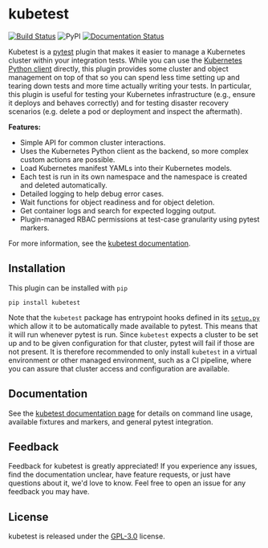 # kubetest

[![Build Status](https://build.vio.sh/buildStatus/icon?job=vapor-ware/kubetest/master)](https://build.vio.sh/blue/organizations/jenkins/vapor-ware%2Fkubetest/activity)
<img alt="PyPI" src="https://img.shields.io/badge/pypi-v1.31.0-orange.svg?cacheSeconds=2592000" />
[![Documentation Status](https://readthedocs.org/projects/kubetest/badge/?version=latest)](https://kubetest.readthedocs.io/en/latest/?badge=latest)

Kubetest is a [pytest][pytest] plugin that makes it easier to manage a Kubernetes
cluster within your integration tests. While you can use the [Kubernetes Python client][k8s-py]
directly, this plugin provides some cluster and object management on top of that so you can
spend less time setting up and tearing down tests and more time actually writing your tests.
In particular, this plugin is useful for testing your Kubernetes infrastructure (e.g., ensure
it deploys and behaves correctly) and for testing disaster recovery scenarios (e.g. delete a
pod or deployment and inspect the aftermath).

**Features:**
* Simple API for common cluster interactions.
* Uses the Kubernetes Python client as the backend, so more complex custom
  actions are possible.
* Load Kubernetes manifest YAMLs into their Kubernetes models.
* Each test is run in its own namespace and the namespace is created and
  deleted automatically.
* Detailed logging to help debug error cases.
* Wait functions for object readiness and for object deletion.
* Get container logs and search for expected logging output.
* Plugin-managed RBAC permissions at test-case granularity using pytest markers.

For more information, see the [kubetest documentation][kubetest-docs].

## Installation

This plugin can be installed with `pip`

```
pip install kubetest
```

Note that the `kubetest` package has entrypoint hooks defined in its [`setup.py`](setup.py)
which allow it to be automatically made available to pytest. This means that it will run
whenever pytest is run. Since `kubetest` expects a cluster to be set up and to be given
configuration for that cluster, pytest will fail if those are not present. It is therefore
recommended to only install `kubetest` in a virtual environment or other managed environment,
such as a CI pipeline, where you can assure that cluster access and configuration are
available.

## Documentation

See the [kubetest documentation page][kubetest-docs] for details on command line usage,
available fixtures and markers, and general pytest integration.

## Feedback

Feedback for kubetest is greatly appreciated! If you experience any issues, find the
documentation unclear, have feature requests, or just have questions about it, we'd
love to know. Feel free to open an issue for any feedback you may have.

## License

kubetest is released under the [GPL-3.0](LICENSE) license.



[pytest]: https://docs.pytest.org/en/latest/
[k8s-py]: https://github.com/kubernetes-client/python
[kubetest-docs]: https://kubetest.readthedocs.io/en/latest/
